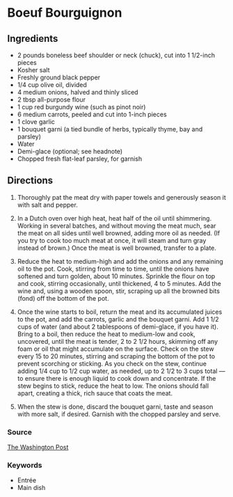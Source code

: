# Boeuf Bourguignon

## Ingredients

- 2 pounds boneless beef shoulder or neck (chuck), cut into 1 1/2-inch pieces
- Kosher salt
- Freshly ground black pepper
- 1/4 cup olive oil, divided
- 4 medium onions, halved and thinly sliced
- 2 tbsp all-purpose flour
- 1 cup red burgundy wine (such as pinot noir)
- 6 medium carrots, peeled and cut into 1-inch pieces
- 1 clove garlic
- 1 bouquet garni (a tied bundle of herbs, typically thyme, bay and parsley)
- Water
- Demi-glace (optional; see headnote)
- Chopped fresh flat-leaf parsley, for garnish

## Directions

1. Thoroughly pat the meat dry with paper towels and generously season it with
   salt and pepper.

1. In a Dutch oven over high heat, heat half of the oil until shimmering.
   Working in several batches, and without moving the meat much, sear the meat
   on all sides until well browned, adding more oil as needed. (If you try to
   cook too much meat at once, it will steam and turn gray instead of brown.)
   Once the meat is well browned, transfer to a plate.

1. Reduce the heat to medium-high and add the onions and any remaining oil to
   the pot. Cook, stirring from time to time, until the onions have softened
   and turn golden, about 10 minutes. Sprinkle the flour on top and cook,
   stirring occasionally, until thickened, 4 to 5 minutes. Add the wine and,
   using a wooden spoon, stir, scraping up all the browned bits (fond) off the
   bottom of the pot.

1. Once the wine starts to boil, return the meat and its accumulated juices to
   the pot, and add the carrots, garlic and the bouquet garni. Add 1 1/2 cups
   of water (and about 2 tablespoons of demi-glace, if you have it). Bring to a
   boil, then reduce the heat to medium-low and cook, uncovered, until the meat
   is tender, 2 to 2 1/2 hours, skimming off any foam or oil that might
   accumulate on the surface. Check on the stew every 15 to 20 minutes,
   stirring and scraping the bottom of the pot to prevent scorching or
   sticking. As you check on the stew, continue adding 1/4 cup to 1/2 cup
   water, as needed, up to 2 1/2 to 3 cups total — to ensure there is enough
   liquid to cook down and concentrate. If the stew begins to stick, reduce the
   heat to low. The onions should fall apart, creating a thick, rich sauce that
   coats the meat.

1. When the stew is done, discard the bouquet garni, taste and season with more
   salt, if desired. Garnish with the chopped parsley and serve.

### Source

[The Washington Post](https://www.washingtonpost.com/food/2021/01/20/boeuf-bourguignon-recipe-anthony-bourdain/)

### Keywords

- Entrée
- Main dish
